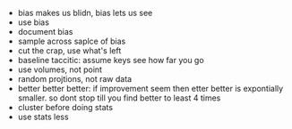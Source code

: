 - bias makes us blidn, bias lets us see
- use bias
- document bias
- sample across saplce of bias
- cut the crap, use what's left
- baseline taccitic: assume keys see how far you go
- use volumes, not point
- random projtions, not raw data
- better better better: if improvement seem then etter better is expontially smaller. so dont stop till you find better to least 4 times
- cluster before doing stats
- use stats less
